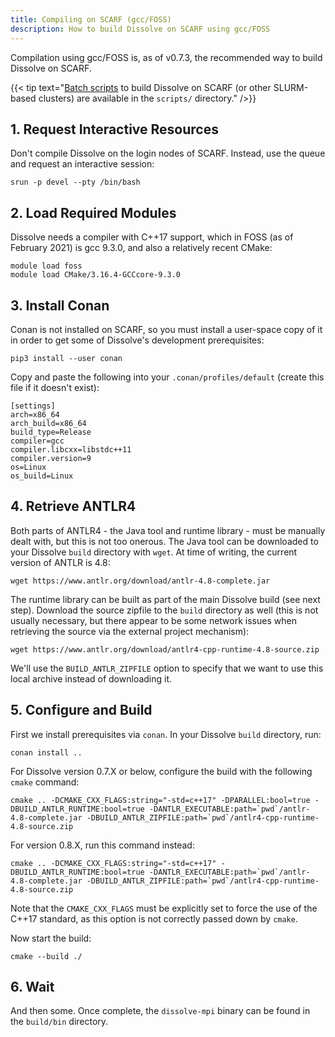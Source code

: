 ```yaml
---
title: Compiling on SCARF (gcc/FOSS)
description: How to build Dissolve on SCARF using gcc/FOSS
---
```


Compilation using gcc/FOSS is, as of v0.7.3, the recommended way to build Dissolve on SCARF.

{{< tip text="[Batch scripts](https://github.com/disorderedmaterials/dissolve/tree/develop/scripts) to build Dissolve on SCARF (or other SLURM-based clusters) are available in the `scripts/` directory." />}}

## 1. Request Interactive Resources

Don't compile Dissolve on the login nodes of SCARF. Instead, use the queue and request an interactive session:

```
srun -p devel --pty /bin/bash
```

## 2. Load Required Modules

Dissolve needs a compiler with C++17 support, which in FOSS (as of February 2021) is gcc 9.3.0, and also a relatively recent CMake:

```
module load foss
module load CMake/3.16.4-GCCcore-9.3.0
```

## 3. Install Conan

Conan is not installed on SCARF, so you must install a user-space copy of it in order to get some of Dissolve's development prerequisites:

```
pip3 install --user conan
```

Copy and paste the following into your `.conan/profiles/default` (create this file if it doesn't exist):

```
[settings]
arch=x86_64
arch_build=x86_64
build_type=Release
compiler=gcc
compiler.libcxx=libstdc++11
compiler.version=9
os=Linux
os_build=Linux
```

## 4. Retrieve ANTLR4

Both parts of ANTLR4 - the Java tool and runtime library - must be manually dealt with, but this is not too onerous. The Java tool can be downloaded to your Dissolve `build` directory with `wget`. At time of writing, the current version of ANTLR is 4.8:

```
wget https://www.antlr.org/download/antlr-4.8-complete.jar
```

The runtime library can be built as part of the main Dissolve build (see next step). Download the source zipfile to the `build` directory as well (this is not usually necessary, but there appear to be some network issues when retrieving the source via the external project mechanism):

```
wget https://www.antlr.org/download/antlr4-cpp-runtime-4.8-source.zip
```

We'll use the `BUILD_ANTLR_ZIPFILE` option to specify that we want to use this local archive instead of downloading it.

## 5. Configure and Build

First we install prerequisites via `conan`. In your Dissolve `build` directory, run:

```
conan install ..
```

For Dissolve version 0.7.X or below, configure the build with the following `cmake` command:

```
cmake .. -DCMAKE_CXX_FLAGS:string="-std=c++17" -DPARALLEL:bool=true -DBUILD_ANTLR_RUNTIME:bool=true -DANTLR_EXECUTABLE:path=`pwd`/antlr-4.8-complete.jar -DBUILD_ANTLR_ZIPFILE:path=`pwd`/antlr4-cpp-runtime-4.8-source.zip
```

For version 0.8.X, run this command instead:

```
cmake .. -DCMAKE_CXX_FLAGS:string="-std=c++17" -DBUILD_ANTLR_RUNTIME:bool=true -DANTLR_EXECUTABLE:path=`pwd`/antlr-4.8-complete.jar -DBUILD_ANTLR_ZIPFILE:path=`pwd`/antlr4-cpp-runtime-4.8-source.zip
```

Note that the `CMAKE_CXX_FLAGS` must be explicitly set to force the use of the C++17 standard, as this option is not correctly passed down by `cmake`.

Now start the build:

```
cmake --build ./
```

## 6. Wait

And then some. Once complete, the `dissolve-mpi` binary can be found in the `build/bin` directory.
